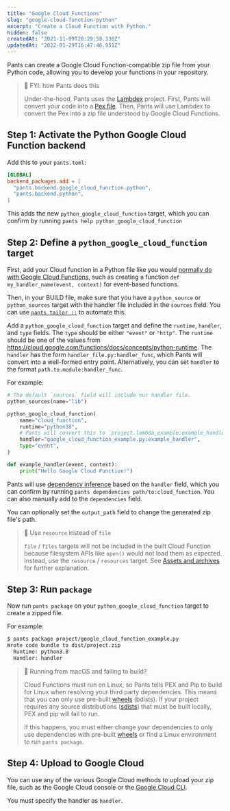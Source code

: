 ```yaml
---
title: "Google Cloud Functions"
slug: "google-cloud-function-python"
excerpt: "Create a Cloud Function with Python."
hidden: false
createdAt: "2021-11-09T20:29:58.330Z"
updatedAt: "2022-01-29T16:47:46.951Z"
---
```

Pants can create a Google Cloud Function-compatible zip file from your Python code, allowing you to develop your functions in your repository.

> 📘 FYI: how Pants does this
> 
> Under-the-hood, Pants uses the [Lambdex](https://github.com/pantsbuild/lambdex) project. First, Pants will convert your code into a [Pex file](doc:pex-files). Then, Pants will use Lambdex to convert the Pex into a zip file understood by Google Cloud Functions.

Step 1: Activate the Python Google Cloud Function backend
---------------------------------------------------------

Add this to your `pants.toml`:

```toml pants.toml
[GLOBAL]
backend_packages.add = [
  "pants.backend.google_cloud_function.python",
  "pants.backend.python",
]
```

This adds the new `python_google_cloud_function` target, which you can confirm by running `pants help python_google_cloud_function `

Step 2: Define a `python_google_cloud_function ` target
-------------------------------------------------------

First, add your Cloud function in a Python file like you would [normally do with Google Cloud Functions](https://cloud.google.com/functions/docs/first-python), such as creating a function `def my_handler_name(event, context)` for event-based functions.

Then, in your BUILD file, make sure that you have a `python_source` or `python_sources` target with the handler file included in the `sources` field. You can use [`pants tailor ::`](doc:initial-configuration#5-generate-build-files) to automate this.

Add a `python_google_cloud_function` target and define the `runtime`, `handler`, and `type` fields. The `type` should be either `"event"` or `"http"`. The `runtime` should be one of the values from <https://cloud.google.com/functions/docs/concepts/python-runtime>. The `handler` has the form `handler_file.py:handler_func`, which Pants will convert into a well-formed entry point. Alternatively, you can set `handler` to the format `path.to.module:handler_func`.

For example:

```python project/BUILD
# The default `sources` field will include our handler file.
python_sources(name="lib")

python_google_cloud_function(
    name="cloud_function",
    runtime="python38",
    # Pants will convert this to `project.lambda_example:example_handler`.
    handler="google_cloud_function_example.py:example_handler",
    type="event",
)
```
```python project/google_cloud_function_example.py
def example_handler(event, context):
    print("Hello Google Cloud Function!")
```

Pants will use [dependency inference](doc:targets) based on the `handler` field, which you can confirm by running `pants dependencies path/to:cloud_function`. You can also manually add to the `dependencies` field.

You can optionally set the `output_path` field to change the generated zip file's path.

> 🚧 Use `resource` instead of `file`
> 
> `file` / `files` targets will not be included in the built Cloud Function because filesystem APIs like `open()` would not load them as expected. Instead, use the `resource` / `resources` target. See [Assets and archives](doc:assets) for further explanation.

Step 3: Run `package`
---------------------

Now run `pants package` on your `python_google_cloud_function` target to create a zipped file. 

For example:

```bash
$ pants package project/google_cloud_function_example.py
Wrote code bundle to dist/project.zip
  Runtime: python3.8
  Handler: handler
```

> 🚧 Running from macOS and failing to build?
> 
> Cloud Functions must run on Linux, so Pants tells PEX and Pip to build for Linux when resolving your third party dependencies. This means that you can only use pre-built [wheels](https://packaging.python.org/glossary/#term-wheel) (bdists). If your project requires any source distributions ([sdists](https://packaging.python.org/glossary/#term-source-distribution-or-sdist)) that must be built locally, PEX and pip will fail to run.
> 
> If this happens, you must either change your dependencies to only use dependencies with pre-built [wheels](https://pythonwheels.com) or find a Linux environment to run `pants package`.

Step 4: Upload to Google Cloud
------------------------------

You can use any of the various Google Cloud methods to upload your zip file, such as the Google Cloud console or the [Google Cloud CLI](https://cloud.google.com/functions/docs/deploying/filesystem#deploy_using_the_gcloud_tool).

You must specify the handler as `handler`.
